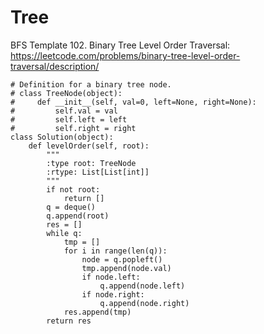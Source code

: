 # Tree

BFS Template
102. Binary Tree Level Order Traversal: https://leetcode.com/problems/binary-tree-level-order-traversal/description/
```
# Definition for a binary tree node.
# class TreeNode(object):
#     def __init__(self, val=0, left=None, right=None):
#         self.val = val
#         self.left = left
#         self.right = right
class Solution(object):
    def levelOrder(self, root):
        """
        :type root: TreeNode
        :rtype: List[List[int]]
        """
        if not root:
            return []
        q = deque()
        q.append(root)
        res = []
        while q:
            tmp = []
            for i in range(len(q)):
                node = q.popleft()
                tmp.append(node.val)
                if node.left:
                    q.append(node.left)
                if node.right:
                    q.append(node.right)
            res.append(tmp)
        return res 
```
